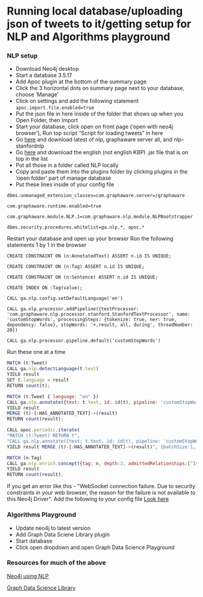# Running local database/uploading json of tweets to it/getting setup for NLP and Algorithms playground

### NLP setup
- Download Neo4j desktop 
- Start a database 3.5.17
- Add Apoc plugin at the bottom of the summary page
- Click the 3 horizontal dots on summary page next to your database, choose ‘Manage’
- Click on settings and add the following statement
    `apoc.import.file.enabled=true`
- Put the json file in here inside of the folder that shows up when you Open Folder, then Import
- Start your database, click open on front page (‘open with neo4j browser’), Run top script “Script for loading tweets” in here
- Go [here](https://products.graphaware.com/) and download latest of nlp, graphaware server all, and nlp-stanfordnlp
- Go [here](https://stanfordnlp.github.io/CoreNLP/#download) and download the english (not english KBP) .jar file that is on top in the list
- Put all those in a folder called NLP locally
- Copy and paste them into the plugins folder by clicking plugins in the ‘open folder’ part of manage database
- Put these lines inside of your config file
```
dbms.unmanaged_extension_classes=com.graphaware.server=/graphaware
```
```
com.graphaware.runtime.enabled=true
```
```
com.graphaware.module.NLP.1=com.graphaware.nlp.module.NLPBootstrapper
```
```
dbms.security.procedures.whitelist=ga.nlp.*, apoc.*
```
Restart your database and open up your browser Run the following statements 1 by 1 in the browser

```
CREATE CONSTRAINT ON (n:AnnotatedText) ASSERT n.id IS UNIQUE;
```
```
CREATE CONSTRAINT ON (n:Tag) ASSERT n.id IS UNIQUE;
```
```
CREATE CONSTRAINT ON (n:Sentence) ASSERT n.id IS UNIQUE;
```
```
CREATE INDEX ON :Tag(value);
```
```
CALL ga.nlp.config.setDefaultLanguage('en')
```
```
CALL ga.nlp.processor.addPipeline({textProcessor: 'com.graphaware.nlp.processor.stanford.StanfordTextProcessor', name: 'customStopWords', processingSteps: {tokenize: true, ner: true, dependency: false}, stopWords: '+,result, all, during', threadNumber: 20})
```
```
CALL ga.nlp.processor.pipeline.default('customStopWords')
```

Run these one at a time
```javascript
MATCH (t:Tweet)
CALL ga.nlp.detectLanguage(t.text)
YIELD result
SET t.language = result
RETURN count(t);
```

```javascript
MATCH (t:Tweet { language: "en" })
CALL ga.nlp.annotate({text: t.text, id: id(t), pipeline: 'customStopWords'})
YIELD result
MERGE (t)-[:HAS_ANNOTATED_TEXT]->(result)
RETURN count(result);
```
```javascript
CALL apoc.periodic.iterate(
"MATCH (t:Tweet) RETURN t",
"CALL ga.nlp.annotate({text: t.text, id: id(t), pipeline: 'customStopWords'})
YIELD result MERGE (t)-[:HAS_ANNOTATED_TEXT]->(result)", {batchSize:1, iterateList:true})
```

```javascript
MATCH (n:Tag)
CALL ga.nlp.enrich.concept({tag: n, depth:2, admittedRelationships:["IsA","PartOf"]})
YIELD result
RETURN count(result);
```


If you get an error like this - "WebSocket connection failure. Due to security constraints in your web browser, the reason for the failure is not available to this Neo4j Driver". Add the following to your config file
[Look here](https://community.neo4j.com/t/how-to-fix-serviceunavailable-websocket-connection-failure-error-on-neo4j-enterprise-ami-deployed-on-ec2/6634)


### Algorithms Playground
- Update neo4j to latest version
- Add Graph Data Sciene Library plugin
- Start database
- Click open dropdown and open Graph Data Science Playground



### Resources for much of the above

[Neo4j using NLP](https://medium.com/neo4j/using-nlp-in-neo4j-ac40bc92196f)

[Graph Data Science Library](https://medium.com/neo4j/the-graph-algorithms-playground-and-graph-data-science-library-69575a0fb329)

